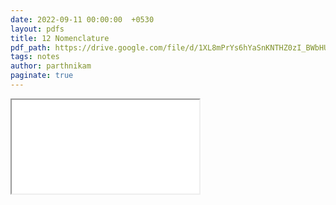 ```yaml
---
date: 2022-09-11 00:00:00  +0530
layout: pdfs
title: 12 Nomenclature
pdf_path: https://drive.google.com/file/d/1XL8mPrYs6hYaSnKNTHZ0zI_BWbHUpDdK/preview?usp=sharing
tags: notes
author: parthnikam
paginate: true
---
```


<iframe class="embed-pdf" src="{{ page.pdf_path }}#toolbar=0" seamless="seamless" scrolling="no" style="overflow:hidden"></iframe>
